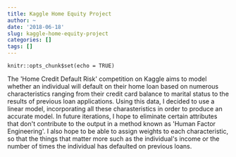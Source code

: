 ```yaml
---
title: Kaggle Home Equity Project
author: ~
date: '2018-06-18'
slug: kaggle-home-equity-project
categories: []
tags: []
---
```


```{r setup, include=FALSE}
knitr::opts_chunk$set(echo = TRUE)
```

The 'Home Credit Default Risk' competition on Kaggle aims to model whether an individual will default on their home loan based on numerous characteristics ranging from their credit card balance to marital status to the results of previous loan applications. 
Using this data, I decided to use a linear model, incorporating all these charasteristics in order to produce an accurate model. In future iterations, I hope to eliminate certain attributes that don't contribute to the output in a method known as 'Human Factor Engineering'. I also hope to be able to assign weights to each characteristic, so that the things that matter more such as the individual's income or the number of times the individual has defaulted on previous loans.
